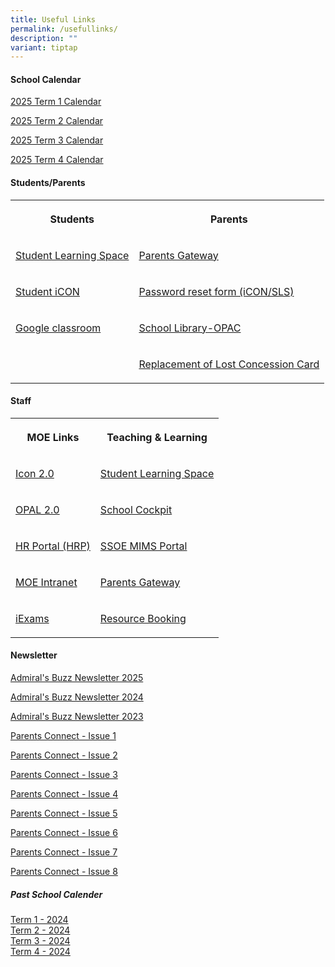 ```yaml
---
title: Useful Links
permalink: /usefullinks/
description: ""
variant: tiptap
---
```

<h4>School Calendar</h4>
<p><a href="/files/GO PDF/2025_Term_1_Calendar.pdf" rel="noopener noreferrer nofollow" target="_blank">2025 Term 1 Calendar</a>
</p>
<p><a href="/files/GO PDF/2025_Term_2_Calendar.pdf" rel="noopener nofollow" target="_blank">2025 Term 2 Calendar</a>
</p>
<p><a href="/files/GO PDF/2025_Term_3_Calendar.pdf" rel="noopener nofollow" target="_blank">2025 Term 3 Calendar</a>
</p>
<p><a href="/files/GO PDF/2025_Term_4_Calendar.pdf" rel="noopener nofollow" target="_blank">2025 Term 4 Calendar</a>
</p>
<h4>Students/Parents</h4>
<table style="minWidth: 50px">
<colgroup>
<col>
<col>
</colgroup>
<tbody>
<tr>
<th rowspan="1" colspan="1">
<p>Students</p>
</th>
<th rowspan="1" colspan="1">
<p>Parents</p>
</th>
</tr>
<tr>
<td rowspan="1" colspan="1">
<p><a href="https://vle.learning.moe.edu.sg/login" rel="noopener noreferrer nofollow" target="_blank">Student Learning Space</a>
</p>
</td>
<td rowspan="1" colspan="1">
<p><a href="https://pg.moe.edu.sg/" rel="noopener noreferrer nofollow" target="_blank">Parents Gateway</a>
</p>
</td>
</tr>
<tr>
<td rowspan="1" colspan="1">
<p><a href="https://workspace.google.com/dashboard" rel="noopener noreferrer nofollow" target="_blank">Student iCON</a>
</p>
</td>
<td rowspan="1" colspan="1">
<p><a href="https://forms.gle/bd2dREPKXXsBuiiq6" rel="noopener noreferrer nofollow" target="_blank">Password reset form (iCON/SLS)</a>
</p>
</td>
</tr>
<tr>
<td rowspan="1" colspan="1">
<p><a href="Workspace.google.com/dashboard" rel="noopener noreferrer nofollow" target="_blank">Google classroom</a>
</p>
</td>
<td rowspan="1" colspan="1">
<p><a href="https://schoolibrary.moe.edu.sg/admiraltypri/cgi-bin/spydus.exe/ENQ/WPAC/BIBENQ?QRY=06601%5C%3E%20(FILTER%3A%201%20%2B%20ITMFADTE%3A%20%22%3E%3DTHISMONTH(-4)%22%20)%20-%2006601%5C%3E%20(FILTER%3A%201%20%2B%20ITMFADTE%3A%20%22%3C%20THISMONTH(-4)%22)&amp;QRYTEXT=New%20Arrivals" rel="noopener noreferrer nofollow" target="_blank">School Library-OPAC</a>
</p>
</td>
</tr>
<tr>
<td rowspan="1" colspan="1">
<p></p>
</td>
<td rowspan="1" colspan="1">
<p><a href="https://www.simplygo.com.sg/lost-concession-card-replacement/" rel="noopener nofollow" target="_blank">Replacement of Lost Concession Card</a>
</p>
</td>
</tr>
</tbody>
</table>
<h4>Staff</h4>
<table style="minWidth: 50px">
<colgroup>
<col>
<col>
</colgroup>
<tbody>
<tr>
<th rowspan="1" colspan="1">
<p>MOE Links</p>
</th>
<th rowspan="1" colspan="1">
<p>Teaching &amp; Learning</p>
</th>
</tr>
<tr>
<td rowspan="1" colspan="1">
<p><a href="https://icon.moe.edu.sg" rel="noopener noreferrer nofollow" target="_blank">Icon 2.0</a>
</p>
</td>
<td rowspan="1" colspan="1">
<p><a href="https://vle.learning.moe.edu.sg/login" rel="noopener noreferrer nofollow" target="_blank">Student Learning Space</a>
</p>
</td>
</tr>
<tr>
<td rowspan="1" colspan="1">
<p><a href="https://www.opal2.moe.edu.sg/app/learner" rel="noopener noreferrer nofollow" target="_blank">OPAL 2.0</a>
</p>
</td>
<td rowspan="1" colspan="1">
<p><a href="https://schoolcockpit.moe.gov.sg/" rel="noopener noreferrer nofollow" target="_blank">School Cockpit</a>
</p>
</td>
</tr>
<tr>
<td rowspan="1" colspan="1">
<p><a href="https://www.hrp.gov.sg" rel="noopener noreferrer nofollow" target="_blank">HR Portal (HRP)</a>
</p>
</td>
<td rowspan="1" colspan="1">
<p><a href="https://portal.mims.moe.gov.sg/idmdash" rel="noopener noreferrer nofollow" target="_blank">SSOE MIMS Portal</a>
</p>
</td>
</tr>
<tr>
<td rowspan="1" colspan="1">
<p><a href="https://intranet.moe.gov.sg/" rel="noopener noreferrer nofollow" target="_blank">MOE Intranet</a>
</p>
</td>
<td rowspan="1" colspan="1">
<p><a href="https://pg.moe.edu.sg/" rel="noopener noreferrer nofollow" target="_blank">Parents Gateway</a>
</p>
</td>
</tr>
<tr>
<td rowspan="1" colspan="1">
<p><a href="https://iexams.seab.gov.sg/sso/login?service=https%3A%2F%2Fiexams.seab.gov.sg%2Fsso%2Foauth2.0%2FcallbackAuthorize%3Fclient_id%3Diexams2-prod%26redirect_uri%3Dhttps%253A%252F%252Fiexams.seab.gov.sg%252Fiexams2%252Flogin%252Foauth2%252Fcode%252Fiexams2-prod%26response_type%3Dcode%26client_name%3DCasOAuthClient" rel="noopener noreferrer nofollow" target="_blank">iExams</a>
</p>
</td>
<td rowspan="1" colspan="1">
<p><a href="https://rbs.avero-tech.com/" rel="noopener noreferrer nofollow" target="_blank">Resource Booking</a>
</p>
</td>
</tr>
</tbody>
</table>
<h4>Newsletter</h4>
<p><a href="https://drive.google.com/file/d/1knGnlLZK60jja2bBphzAqwwcIqC6mmnF/view?usp=sharing" rel="noopener nofollow" target="_blank">Admiral's Buzz Newsletter 2025</a>
</p>
<p><a href="/files/Admiral_s_Buzz_Newsletter_2024_Issue_1.pdf" rel="noopener noreferrer nofollow" target="_blank">Admiral's Buzz Newsletter 2024</a>
</p>
<p><a href="/files/admiral's%20buzz%20newsletter%202023.pdf" rel="noopener noreferrer nofollow" target="_blank">Admiral's Buzz Newsletter 2023</a>
</p>
<p><a href="/files/PARENTS%20CONNECT%20@%20ADPS%20Issue%201.pdf" rel="noopener noreferrer nofollow" target="_blank">Parents Connect - Issue 1</a>
</p>
<p><a href="/files/Parents%20Connect%20@ADPS%20Issue%202.pdf" rel="noopener noreferrer nofollow" target="_blank">Parents Connect - Issue 2</a>
</p>
<p><a href="/files/parents%20connect%20issue%203.pdf" rel="noopener noreferrer nofollow" target="_blank">Parents Connect - Issue 3</a>
</p>
<p><a href="/files/parents%20connect%20issue%204.pdf" rel="noopener noreferrer nofollow" target="_blank">Parents Connect - Issue 4</a>
</p>
<p><a href="/files/News%20Letters/Parents_connect_issue_5.pdf" rel="noopener noreferrer nofollow" target="_blank">Parents Connect - Issue 5</a>
</p>
<p><a href="/files/News%20Letters/PARENTS_CONNECT_Issue6.pdf" rel="noopener noreferrer nofollow" target="_blank">Parents Connect - Issue 6</a>
</p>
<p><a href="/files/ADP_Parents_Connect_Issue_7.pdf" rel="noopener nofollow" target="_blank">Parents Connect - Issue 7</a>
</p>
<p><a href="/files/Parents_Connect__ADPS_Issue_8.pdf" rel="noopener nofollow" target="_blank">Parents Connect - Issue 8</a>
</p>
<h5>Past School Calender</h5>
<p><a href="/files/GO%20PDF/2024_Term_1_Calendar.pdf" rel="noopener noreferrer nofollow" target="_blank">Term 1 - 2024</a> 
<br><a href="/files/GO%20PDF/2024_Term_2_Calendar__Revised_.pdf" rel="noopener noreferrer nofollow" target="_blank">Term 2 - 2024</a>
<br><a href="/files/GO%20PDF/2024_Term_3_Calendar.pdf" rel="noopener noreferrer nofollow" target="_blank">Term 3 - 2024</a>
<br><a href="/files/2024_Term_4_Calendar.pdf" rel="noopener noreferrer nofollow" target="_blank">Term 4 - 2024</a>
</p>